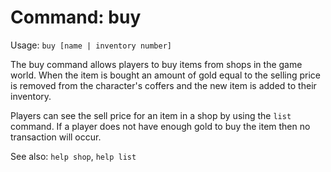 # Command: buy
Usage: `buy [name | inventory number]`

The buy command allows players to buy items from shops in the game world. When
the item is bought an amount of gold equal to the selling price is removed from
the character's coffers and the new item is added to their inventory.

Players can see the sell price for an item in a shop by using the `list`
command. If a player does not have enough gold to buy the item then no
transaction will occur.

See also: `help shop`, `help list`
